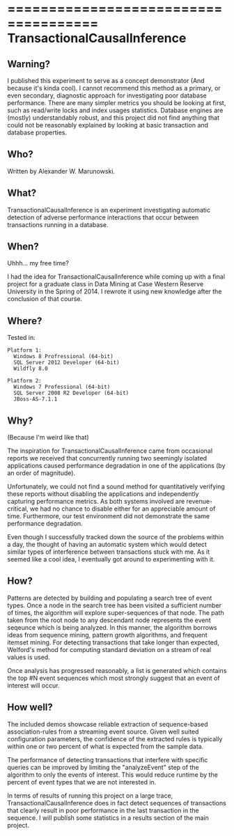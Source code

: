 =====================================
TransactionalCausalInference
=====================================

Warning?
------

I published this experiment to serve as a concept demonstrator (And because it's kinda cool). I cannot recommend this method as a primary, or even secondary, diagnostic approach for investigating poor database performance. There are many simpler metrics you should be looking at first, such as read/write locks and index usages statistics. Database engines are (mostly) understandably robust, and this project did not find anything that could not be reasonably explained by looking at basic transaction and database properties.

Who?
------

Written by Alexander W. Marunowski.

What?
------

TransactionalCausalInference is an experiment investigating automatic detection of adverse performance interactions that occur between transactions running in a database.

When?
------

Uhhh... my free time? 

I had the idea for TransactionalCausalInference while coming up with a final project for a graduate class in Data Mining at Case Western Reserve University in the Spring of 2014. I rewrote it using new knowledge after the conclusion of that course.

Where?
------
Tested in:
```
Platform 1:
  Windows 8 Profressional (64-bit)
  SQL Server 2012 Developer (64-bit)
  Wildfly 8.0
```

```
Platform 2:
  Windows 7 Professional (64-bit)
  SQL Server 2008 R2 Developer (64-bit)
  JBoss-AS-7.1.1
```
Why?
------

(Because I'm weird like that)

The inspiration for TransactionalCausalInference came from occasional reports we received that concurrently running two seemingly isolated applications caused performance degradation in one of the applications (by an order of magnitude). 

Unfortunately, we could not find a sound method for quantitatively verifying these reports without disabling the applications and independently capturing performance metrics. As both systems involved are revenue-critical, we had no chance to disable either for an appreciable amount of time. Furthermore, our test environment did not demonstrate the same performance degradation.

Even though I successfully tracked down the source of the problems within a day, the thought of having an automatic system which would detect similar types of interference between transactions stuck with me. As it seemed like a cool idea, I eventually got around to experimenting with it.

How?
------

Patterns are detected by building and populating a search tree of event types. Once a node in the search tree has been visited a sufficient number of times, the algorithm will explore super-sequences of that node. The path taken from the root node to any descendant node represents the event seqeunce which is being analyzed. In this manner, the algorithm borrows ideas from sequence mining, pattern growth algorithms, and frequent itemset mining. For detecting transactions that take longer than expected, Welford's method for computing standard deviation on a stream of real values is used.

Once analysis has progressed reasonably, a list is generated which contains the top #N event sequences which most strongly suggest that an event of interest will occur.

How well?
------

The included demos showcase reliable extraction of sequence-based association-rules from a streaming event source. Given well suited configuration parameters, the confidence of the extracted rules is typically within one or two percent of what is expected from the sample data.

The performance of detecting transactions that interfere with specific queries can be improved by limiting the "analyzeEvent" step of the algorithm to only the events of interest. This would reduce runtime by the percent of event types that we are not interested in.

In terms of results of running this project on a large trace, TransactionalCausalInference does in fact detect sequences of transactions that clearly result in poor performance in the last transaction in the sequence. I will publish some statistics in a results section of the main project. 
